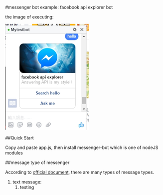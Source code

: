 #messenger bot example: facebook api explorer bot

the image of executing:

<img src="img/messenger-bot-image.jpg">

##Quick Start

Copy and paste app.js, then install messenger-bot which is one of nodeJS modules

##message type of messenger

According to <a href="https://developers.facebook.com/docs/messenger-platform">official document</a>, there are many types of message types.

1. text message:
    1. testing